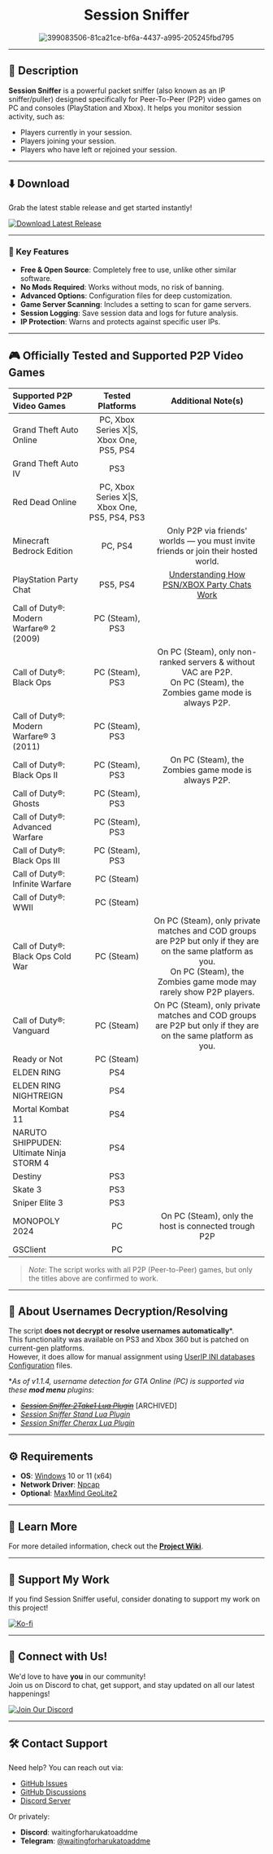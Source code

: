 <div align="center">

# Session Sniffer

![399083506-81ca21ce-bf6a-4437-a995-205245fbd795](https://github.com/user-attachments/assets/d9d94105-d1e6-4967-9d23-f9b695364e10)

</div>

---

## 📝 Description

**Session Sniffer** is a powerful packet sniffer (also known as an IP sniffer/puller) designed specifically for Peer-To-Peer (P2P) video games on PC and consoles (PlayStation and Xbox). It helps you monitor session activity, such as:
- Players currently in your session.
- Players joining your session.
- Players who have left or rejoined your session.

---

## ⬇️ Download

Grab the latest stable release and get started instantly!  

[![Download Latest Release](https://img.shields.io/badge/Download%20Latest%20Release-%23007ACC?style=for-the-badge&logo=github&logoColor=white)](https://github.com/BUZZARDGTA/Session-Sniffer/releases/latest/download/Session_Sniffer.exe)

---

### 🔑 Key Features

- **Free & Open Source**: Completely free to use, unlike other similar software.
- **No Mods Required**: Works without mods, no risk of banning.
- **Advanced Options**: Configuration files for deep customization.
- **Game Server Scanning**: Includes a setting to scan for game servers.
- **Session Logging**: Save session data and logs for future analysis.
- **IP Protection**: Warns and protects against specific user IPs.

---

## 🎮 Officially Tested and Supported P2P Video Games

| Supported P2P Video Games                  | Tested Platforms                              | Additional Note(s)                                                                                                                                                                |
| :----------------------------------------- | :-------------------------------------------: | :-------------------------------------------------------------------------------------------------------------------------------------------------------------------------------: |
| Grand Theft Auto Online                    | PC, Xbox Series X\|S, Xbox One, PS5, PS4      |                                                                                                                                                                                   |
| Grand Theft Auto IV                        | PS3                                           |                                                                                                                                                                                   |
| Red Dead Online                            | PC, Xbox Series X\|S, Xbox One, PS5, PS4, PS3 |                                                                                                                                                                                   |
| Minecraft Bedrock Edition                  | PC, PS4                                       | Only P2P via friends' worlds — you must invite friends or join their hosted world.                                                                                                |
| PlayStation Party Chat                     | PS5, PS4                                      | [Understanding How PSN/XBOX Party Chats Work](https://help.octosniff.net/en/article/understanding-how-psnxbox-party-chats-work-feco1b/)                                           |
| Call of Duty®: Modern Warfare® 2 (2009)    | PC (Steam), PS3                               |                                                                                                                                                                                   |
| Call of Duty®: Black Ops                   | PC (Steam), PS3                               | On PC (Steam), only non-ranked servers & without VAC are P2P.<br>On PC (Steam), the Zombies game mode is always P2P.                                                              |
| Call of Duty®: Modern Warfare® 3 (2011)    | PC (Steam), PS3                               |                                                                                                                                                                                   |
| Call of Duty®: Black Ops II                | PC (Steam), PS3                               | On PC (Steam), the Zombies game mode is always P2P.                                                                                                                               |
| Call of Duty®: Ghosts                      | PC (Steam), PS3                               |                                                                                                                                                                                   |
| Call of Duty®: Advanced Warfare            | PC (Steam), PS3                               |                                                                                                                                                                                   |
| Call of Duty®: Black Ops III               | PC (Steam), PS3                               |                                                                                                                                                                                   |
| Call of Duty®: Infinite Warfare            | PC (Steam)                                    |                                                                                                                                                                                   |
| Call of Duty®: WWII                        | PC (Steam)                                    |                                                                                                                                                                                   |
| Call of Duty®: Black Ops Cold War          | PC (Steam)                                    | On PC (Steam), only private matches and COD groups are P2P but only if they are on the same platform as you.<br>On PC (Steam), the Zombies game mode may rarely show P2P players. |
| Call of Duty®: Vanguard                    | PC (Steam)                                    | On PC (Steam), only private matches and COD groups are P2P but only if they are on the same platform as you.                                                                      |
| Ready or Not                               | PC (Steam)                                    |                                                                                                                                                                                   |
| ELDEN RING                                 | PS4                                           |                                                                                                                                                                                   |
| ELDEN RING NIGHTREIGN                      | PS4                                           |                                                                                                                                                                                   |
| Mortal Kombat 11                           | PS4                                           |                                                                                                                                                                                   |
| NARUTO SHIPPUDEN: Ultimate Ninja STORM 4   | PS4                                           |                                                                                                                                                                                   |
| Destiny                                    | PS3                                           |                                                                                                                                                                                   |
| Skate 3                                    | PS3                                           |                                                                                                                                                                                   |
| Sniper Elite 3                             | PS3                                           |                                                                                                                                                                                   |
| MONOPOLY 2024                              | PC                                            | On PC (Steam), only the host is connected trough P2P                                                                                                                              |
| GSClient                                   | PC                                            |                                                                                                                                                                                   |

> _Note_: The script works with all P2P (Peer-to-Peer) games, but only the titles above are confirmed to work.

---

## 🔐 About Usernames Decryption/Resolving

The script **does not decrypt or resolve usernames automatically**\*.  
This functionality was available on PS3 and Xbox 360 but is patched on current-gen platforms.  
However, it does allow for manual assignment using [UserIP INI databases Configuration](https://github.com/BUZZARDGTA/Session-Sniffer/wiki/Configuration-Guide#userip-ini-databases-configuration) files.

\*_As of v1.1.4, username detection for GTA Online (PC) is supported via these **mod menu** plugins:_
- ~~_[Session Sniffer 2Take1 Lua Plugin](https://github.com/BUZZARDGTA/GTA_V_Session_Sniffer-plugin-2Take1-Lua)_~~ \[ARCHIVED\]
- _[Session Sniffer Stand Lua Plugin](https://github.com/BUZZARDGTA/GTA_V_Session_Sniffer-plugin-Stand-Lua)_
- _[Session Sniffer Cherax Lua Plugin](https://github.com/BUZZARDGTA/GTA_V_Session_Sniffer-plugin-Cherax-Lua)_

---

## ⚙️ Requirements

- **OS**: [Windows](https://www.microsoft.com/windows) 10 or 11 (x64)
- **Network Driver**: [Npcap](https://nmap.org/npcap/)
- **Optional**: [MaxMind GeoLite2](https://dev.maxmind.com/geoip/geolite2-free-geolocation-data/)

---

## 📖 Learn More

For more detailed information, check out the [**Project Wiki**](https://github.com/BUZZARDGTA/Session-Sniffer/wiki).

---

## 💖 Support My Work

If you find Session Sniffer useful, consider donating to support my work on this project!

[![Ko-fi](https://ko-fi.com/img/githubbutton_sm.svg)](https://ko-fi.com/buzzardgta)

---

## 🌟 Connect with Us!

We'd love to have **you** in our community!  
Join us on Discord to chat, get support, and stay updated on all our latest happenings!

[![Join Our Discord](https://img.shields.io/badge/Join%20Our%20Discord-%235865F2?style=for-the-badge&logo=discord&logoColor=white)](https://discord.gg/hMZ7MsPX7G)

---

## 🛠️ Contact Support

Need help? You can reach out via:
- [GitHub Issues](https://github.com/BUZZARDGTA/Session-Sniffer/issues)
- [GitHub Discussions](https://github.com/BUZZARDGTA/Session-Sniffer/discussions)
- [Discord Server](https://discord.gg/hMZ7MsPX7G)

Or privately:
- **Discord**: waitingforharukatoaddme
- **Telegram**: [@waitingforharukatoaddme](https://t.me/waitingforharukatoaddme)
